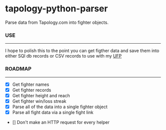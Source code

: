 # tapology-python-parser
Parse data from Tapology.com into fighter objects.

### USE
___
I hope to polish this to the point you can get figther data and save them into either SQl db records or CSV records to use with my [UFP](https://github.com/angel-721/UFP)

### ROADMAP
___
 * [x] Get fighter names
 * [x] Get fighter records
 * [x] Get fighter height and reach
 * [x] Get fighter win/loss streak
 * [x] Parse all of the data into a single fighter object
 * [x] Parse all fight data via a single fight link
 * [] Don't make an HTTP request for every helper
